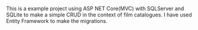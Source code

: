 This is a example project using ASP NET Core(MVC) with SQLServer and SQLite to make a simple CRUD in the context of film catalogues. 
I have used Entity Framework to make the migrations.
